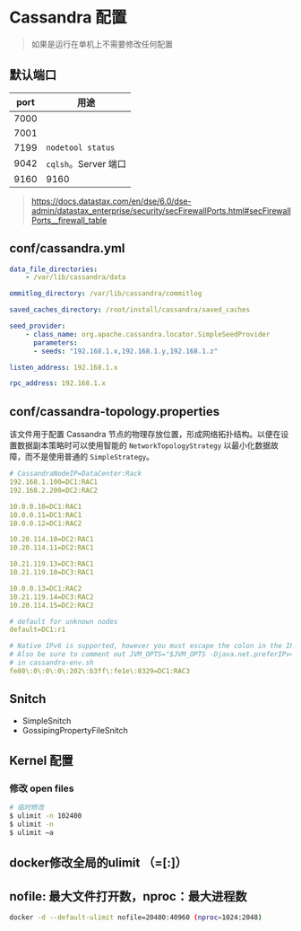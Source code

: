 # Cassandra 配置

> 如果是运行在单机上不需要修改任何配置

## 默认端口

| port | 用途                 |
| ---- | -------------------- |
| 7000 |                      |
| 7001 |                      |
| 7199 | `nodetool status`    |
| 9042 | `cqlsh`。Server 端口 |
| 9160 | 9160                 |

> <https://docs.datastax.com/en/dse/6.0/dse-admin/datastax_enterprise/security/secFirewallPorts.html#secFirewallPorts__firewall_table>

## conf/cassandra.yml

```yaml
data_file_directories:
    - /var/lib/cassandra/data

ommitlog_directory: /var/lib/cassandra/commitlog

saved_caches_directory: /root/install/cassandra/saved_caches
```

```yaml
seed_provider:
    - class_name: org.apache.cassandra.locator.SimpleSeedProvider
      parameters:
      - seeds: "192.168.1.x,192.168.1.y,192.168.1.z"

listen_address: 192.168.1.x

rpc_address: 192.168.1.x
```

## conf/cassandra-topology.properties

该文件用于配置 Cassandra 节点的物理存放位置，形成网络拓扑结构。以便在设置数据副本策略时可以使用智能的 `NetworkTopologyStrategy` 以最小化数据故障，而不是使用普通的 `SimpleStrategy`。

```yaml
# CassandraNodeIP=DataCenter:Rack
192.168.1.100=DC1:RAC1
192.168.2.200=DC2:RAC2

10.0.0.10=DC1:RAC1
10.0.0.11=DC1:RAC1
10.0.0.12=DC1:RAC2

10.20.114.10=DC2:RAC1
10.20.114.11=DC2:RAC1

10.21.119.13=DC3:RAC1
10.21.119.10=DC3:RAC1

10.0.0.13=DC1:RAC2
10.21.119.14=DC3:RAC2
10.20.114.15=DC2:RAC2

# default for unknown nodes
default=DC1:r1

# Native IPv6 is supported, however you must escape the colon in the IPv6 Address
# Also be sure to comment out JVM_OPTS="$JVM_OPTS -Djava.net.preferIPv4Stack=true"
# in cassandra-env.sh
fe80\:0\:0\:0\:202\:b3ff\:fe1e\:8329=DC1:RAC3
```

## Snitch

* SimpleSnitch
* GossipingPropertyFileSnitch

## Kernel 配置

### 修改 open files

```bash
# 临时修改
$ ulimit -n 102400
$ ulimit -n
$ ulimit –a
```

## docker修改全局的ulimit （<type>=<soft limit>[:<hard limit>]）

## nofile: 最大文件打开数，nproc：最大进程数

```bash
docker -d --default-ulimit nofile=20480:40960 (nproc=1024:2048)
```
